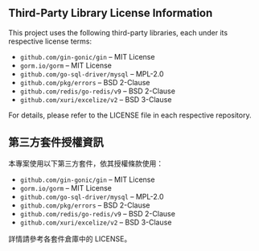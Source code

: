 ## Third-Party Library License Information

This project uses the following third-party libraries, each under its respective license terms:

- `github.com/gin-gonic/gin` – MIT License
- `gorm.io/gorm` – MIT License
- `github.com/go-sql-driver/mysql` – MPL-2.0
- `github.com/pkg/errors` – BSD 2-Clause
- `github.com/redis/go-redis/v9` – BSD 2-Clause
- `github.com/xuri/excelize/v2` – BSD 3-Clause

For details, please refer to the LICENSE file in each respective repository.

## 第三方套件授權資訊

本專案使用以下第三方套件，依其授權條款使用：

- `github.com/gin-gonic/gin` – MIT License
- `gorm.io/gorm` – MIT License
- `github.com/go-sql-driver/mysql` – MPL-2.0
- `github.com/pkg/errors` – BSD 2-Clause
- `github.com/redis/go-redis/v9` – BSD 2-Clause
- `github.com/xuri/excelize/v2` – BSD 3-Clause

詳情請參考各套件倉庫中的 LICENSE。
